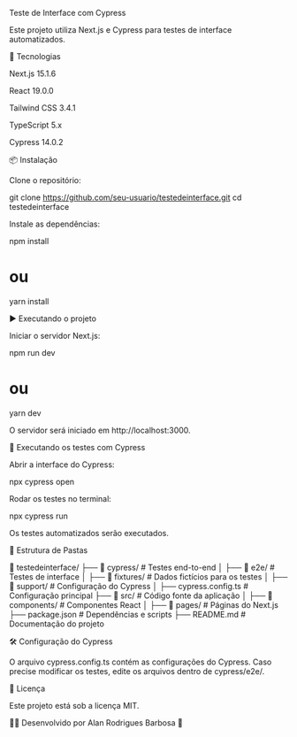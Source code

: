 Teste de Interface com Cypress

Este projeto utiliza Next.js e Cypress para testes de interface automatizados.

🚀 Tecnologias

Next.js 15.1.6

React 19.0.0

Tailwind CSS 3.4.1

TypeScript 5.x

Cypress 14.0.2

📦 Instalação

Clone o repositório:

git clone https://github.com/seu-usuario/testedeinterface.git
cd testedeinterface

Instale as dependências:

npm install
# ou
yarn install

▶️ Executando o projeto

Iniciar o servidor Next.js:

npm run dev
# ou
yarn dev

O servidor será iniciado em http://localhost:3000.

🧪 Executando os testes com Cypress

Abrir a interface do Cypress:

npx cypress open

Rodar os testes no terminal:

npx cypress run

Os testes automatizados serão executados.

📁 Estrutura de Pastas

📂 testedeinterface/
 ├── 📂 cypress/        # Testes end-to-end
 │   ├── 📂 e2e/       # Testes de interface
 │   ├── 📂 fixtures/  # Dados fictícios para os testes
 │   ├── 📂 support/   # Configuração do Cypress
 │   ├── cypress.config.ts # Configuração principal
 ├── 📂 src/           # Código fonte da aplicação
 │   ├── 📂 components/ # Componentes React
 │   ├── 📂 pages/      # Páginas do Next.js
 ├── package.json      # Dependências e scripts
 ├── README.md         # Documentação do projeto

🛠️ Configuração do Cypress

O arquivo cypress.config.ts contém as configurações do Cypress. Caso precise modificar os testes, edite os arquivos dentro de cypress/e2e/.

📜 Licença

Este projeto está sob a licença MIT.

👨‍💻 Desenvolvido por Alan Rodrigues Barbosa 🚀
